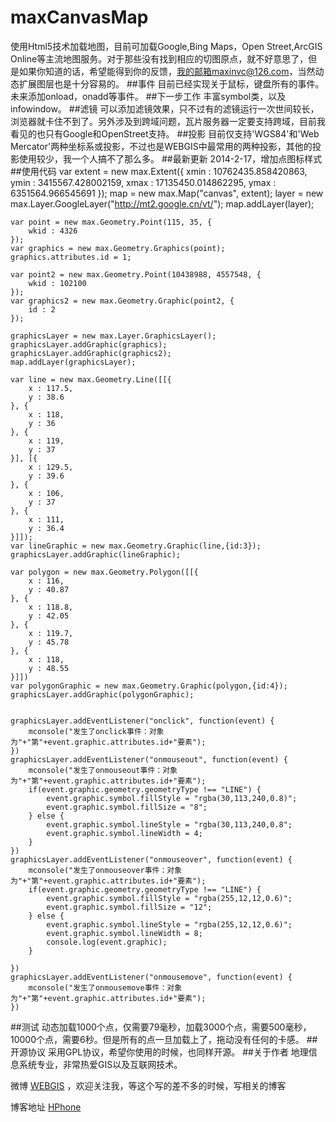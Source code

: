 ﻿maxCanvasMap
=================================== 
使用Html5技术加载地图，目前可加载Google,Bing Maps，Open Street,ArcGIS Online等主流地图服务。对于那些没有找到相应的切图原点，就不好意思了，但是如果你知道的话，希望能得到你的反馈，我的邮箱maxinvc@126.com，当然动态扩展图层也是十分容易的。
##事件
目前已经实现关于鼠标，键盘所有的事件。未来添加onload，onadd等事件。
##下一步工作
丰富symbol类，以及infowindow。
##滤镜
可以添加滤镜效果，只不过有的滤镜运行一次世间较长，浏览器就卡住不到了。另外涉及到跨域问题，瓦片服务器一定要支持跨域，目前我看见的也只有Google和OpenStreet支持。
##投影
目前仅支持'WGS84'和'Web Mercator'两种坐标系或投影，不过也是WEBGIS中最常用的两种投影，其他的投影使用较少，我一个人搞不了那么多。
##最新更新
2014-2-17，增加点图标样式
##使用代码
	var extent = new max.Extent({
		xmin : 10762435.858420863,
		ymin : 3415567.428002159,
		xmax : 17135450.014862295,
		ymax : 6351564.966545691
	});
	map = new max.Map("canvas", extent);
	layer = new max.Layer.GoogleLayer("http://mt2.google.cn/vt/");
	map.addLayer(layer);

	var point = new max.Geometry.Point(115, 35, {
		wkid : 4326
	});
	var graphics = new max.Geometry.Graphics(point);
	graphics.attributes.id = 1;

	var point2 = new max.Geometry.Point(10438988, 4557548, {
		wkid : 102100
	});
	var graphics2 = new max.Geometry.Graphic(point2, {
		id : 2
	});

	graphicsLayer = new max.Layer.GraphicsLayer();
	graphicsLayer.addGraphic(graphics);
	graphicsLayer.addGraphic(graphics2);
	map.addLayer(graphicsLayer);

	var line = new max.Geometry.Line([[{
		x : 117.5,
		y : 38.6
	}, {
		x : 118,
		y : 36
	}, {
		x : 119,
		y : 37
	}], [{
		x : 129.5,
		y : 39.6
	}, {
		x : 106,
		y : 37
	}, {
		x : 111,
		y : 36.4
	}]]);
	var lineGraphic = new max.Geometry.Graphic(line,{id:3});
	graphicsLayer.addGraphic(lineGraphic);

	var polygon = new max.Geometry.Polygon([[{
		x : 116,
		y : 40.87
	}, {
		x : 118.8,
		y : 42.05
	}, {
		x : 119.7,
		y : 45.78
	}, {
		x : 118,
		y : 48.55
	}]])
	var polygonGraphic = new max.Geometry.Graphic(polygon,{id:4});
	graphicsLayer.addGraphic(polygonGraphic);


	graphicsLayer.addEventListener("onclick", function(event) {
		mconsole("发生了onclick事件：对象为"+"第"+event.graphic.attributes.id+"要素");
	})
	graphicsLayer.addEventListener("onmouseout", function(event) {
		mconsole("发生了onmouseout事件：对象为"+"第"+event.graphic.attributes.id+"要素");
		if(event.graphic.geometry.geometryType !== "LINE") {
			event.graphic.symbol.fillStyle = "rgba(30,113,240,0.8)";
			event.graphic.symbol.fillSize = "8";
		} else {
			event.graphic.symbol.lineStyle = "rgba(30,113,240,0.8";
			event.graphic.symbol.lineWidth = 4;
		}
	})
	graphicsLayer.addEventListener("onmouseover", function(event) {
		mconsole("发生了onmouseover事件：对象为"+"第"+event.graphic.attributes.id+"要素");
		if(event.graphic.geometry.geometryType !== "LINE") {
			event.graphic.symbol.fillStyle = "rgba(255,12,12,0.6)";
			event.graphic.symbol.fillSize = "12";
		} else {
			event.graphic.symbol.lineStyle = "rgba(255,12,12,0.6)";
			event.graphic.symbol.lineWidth = 8;
			console.log(event.graphic);
		}

	})
	graphicsLayer.addEventListener("onmousemove", function(event) {
		mconsole("发生了onmousemove事件：对象为"+"第"+event.graphic.attributes.id+"要素");
	})
##测试
动态加载1000个点，仅需要79毫秒，加载3000个点，需要500毫秒，10000个点，需要6秒。但是所有的点一旦加载上了，拖动没有任何的卡感。
##开源协议
采用GPL协议，希望你使用的时候，也同样开源。
##关于作者
地理信息系统专业，非常热爱GIS以及互联网技术。

微博 [WEBGIS](http://weibo.com/maxinnb) ，欢迎关注我，等这个写的差不多的时候，写相关的博客

博客地址 [HPhone](http://www.cnblogs.com/HPhone/) 